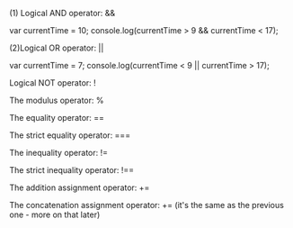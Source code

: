 (1) Logical AND operator: && 

var currentTime = 10;
console.log(currentTime > 9 && currentTime < 17);

(2)Logical OR operator: || 

var currentTime = 7;
console.log(currentTime < 9 || currentTime > 17);

Logical NOT operator: ! 

The modulus operator: % 

The equality operator: ==

The strict equality operator: ===

The inequality operator: !=

The strict inequality operator: !==

The addition assignment operator: += 

The concatenation assignment operator: += (it's the same as the previous one - more on that later)